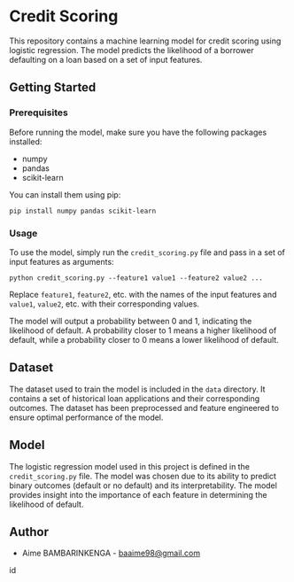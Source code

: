 # Credit Scoring

This repository contains a machine learning model for credit scoring using logistic regression. The model predicts the likelihood of a borrower 
defaulting on a loan based on a set of input features.

## Getting Started

### Prerequisites

Before running the model, make sure you have the following packages installed:
- numpy
- pandas
- scikit-learn

You can install them using pip:

```
pip install numpy pandas scikit-learn

```


### Usage

To use the model, simply run the `credit_scoring.py` file and pass in a set of input features as arguments:

```
python credit_scoring.py --feature1 value1 --feature2 value2 ...

```

Replace `feature1`, `feature2`, etc. with the names of the input features and `value1`, `value2`, etc. with their corresponding values.

The model will output a probability between 0 and 1, indicating the likelihood of default. A probability closer to 1 means a higher likelihood of default, while a probability closer to 0 means a lower likelihood of default.

## Dataset

The dataset used to train the model is included in the `data` directory. It contains a set of historical loan applications and their corresponding outcomes. The dataset has been preprocessed and feature engineered to ensure optimal performance of the model.

## Model

The logistic regression model used in this project is defined in the `credit_scoring.py` file. The model was chosen due to its ability to predict binary outcomes (default or no default) and its interpretability. The model provides insight into the importance of each feature in determining the likelihood of default.

## Author

* Aime BAMBARINKENGA - baaime98@gmail.com


id